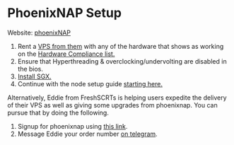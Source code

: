 # PhoenixNAP Setup

Website: [phoenixNAP](https://admin.phoenixnap.com/wap-pncpadmin-shell/orderForm?bmbPath=/order-management/order-form?currencyCode=usd)

1. Rent a [VPS from them](http://bit.ly/secretsgx) with any of the hardware that shows as working on the [Hardware Compliance list.](https://docs.scrt.network/docs/node-runners/hardware-compliance)
2. Ensure that Hyperthreading & overclocking/undervolting are disabled in the bios.
3. [Install SGX.](../node-set-up/install-sgx.md)
4. Continue with the node setup guide [starting here.](../node-set-up/)

Alternatively, Eddie from FreshSCRTs is helping users expedite the delivery of their VPS as well as giving some upgrades from phoenixnap. You can pursue that by doing the following.

1. Signup for phoenixnap using [this link](http://bit.ly/secretsgx).
2. Message Eddie your order number [on telegram](https://t.me/onegaia).
